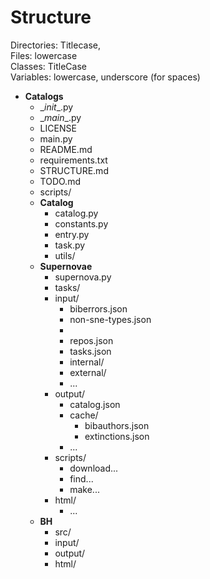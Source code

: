 # Structure #

Directories: Titlecase,  
Files: lowercase  
Classes: TitleCase  
Variables: lowercase, underscore (for spaces)

-   **Catalogs**
    -   \__init__.py
    -   \__main__.py
    -   LICENSE
    -   main.py
    -   README.md
    -   requirements.txt
    -   STRUCTURE.md
    -   TODO.md
    -   scripts/
    -   **Catalog** 
        -   catalog.py
        -   constants.py
        -   entry.py
        -   task.py
        -   utils/
    -   **Supernovae**
        -   supernova.py
        -   tasks/
        -   input/
            -   biberrors.json
            -   non-sne-types.json
            -   
            -   repos.json
            -   tasks.json
            -   internal/
            -   external/
            -   ...
        -   output/
            -   catalog.json
            -   cache/  
                -   bibauthors.json
                -   extinctions.json
            -   ...
        -   scripts/
            -   download...
            -   find...
            -   make...
        -   html/
            -   ...
    -   **BH**
        -   src/
        -   input/
        -   output/
        -   html/
